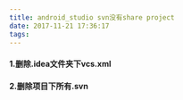 ```yaml
---
title: android_studio svn没有share project
date: 2017-11-21 17:36:17
tags:
---
```

#### 1.删除.idea文件夹下vcs.xml
#### 2.删除项目下所有.svn